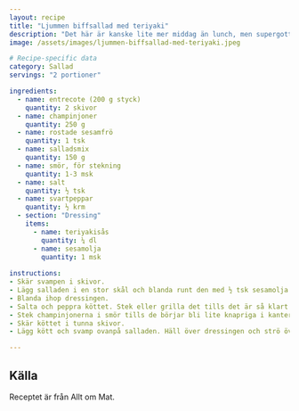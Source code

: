 ```yaml
---
layout: recipe
title: "Ljummen biffsallad med teriyaki"
description: "Det här är kanske lite mer middag än lunch, men supergott om man vill lyxa till det lite! Tänk på att inte översteka köttet."
image: /assets/images/ljummen-biffsallad-med-teriyaki.jpeg

# Recipe-specific data
category: Sallad
servings: "2 portioner"

ingredients:
  - name: entrecote (200 g styck)
    quantity: 2 skivor
  - name: champinjoner
    quantity: 250 g
  - name: rostade sesamfrö
    quantity: 1 tsk
  - name: salladsmix
    quantity: 150 g
  - name: smör, för stekning
    quantity: 1-3 msk
  - name: salt
    quantity: ½ tsk
  - name: svartpeppar
    quantity: ½ krm
  - section: "Dressing"
    items:
      - name: teriyakisås
        quantity: ¼ dl
      - name: sesamolja
        quantity: 1 msk
        
instructions:
- Skär svampen i skivor.
- Lägg salladen i en stor skål och blanda runt den med ½ tsk sesamolja i ½ minut. Lägg upp salladen på 2 tallrikar.
- Blanda ihop dressingen.
- Salta och peppra köttet. Stek eller grilla det tills det är så klart som du vill ha det. Låt det vila under folie.
- Stek champinjonerna i smör tills de börjar bli lite knapriga i kanterna. Krydda med salt och peppar.
- Skär köttet i tunna skivor.
- Lägg kött och svamp ovanpå salladen. Häll över dressingen och strö över sesamfrön.

---
```


## Källa

Receptet är från Allt om Mat.